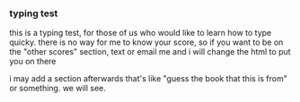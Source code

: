 ### typing test

this is a typing test, for those of us who would like to learn how to type quicky.  there is no way for me to know your score, so if you want to be on the "other scores" section, text or email me and i will change the html to put you on there

i may add a section afterwards that's like "guess the book that this is from" or something.  we will see.
